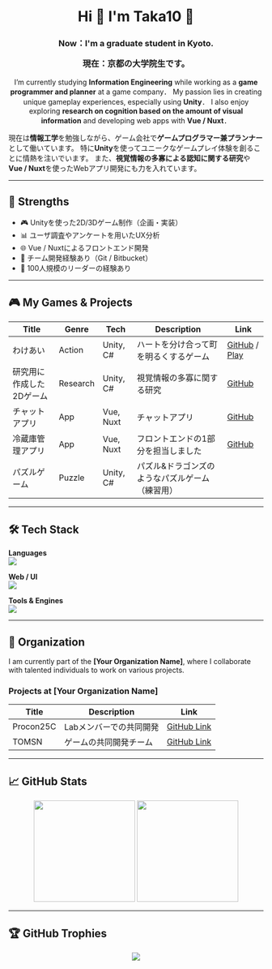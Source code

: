 <h1 align="center">
  Hi 👋 I'm Taka10 🏀
</h1>

<h3 align="center">
  Now：I'm a graduate student in Kyoto.
  
  現在：京都の大学院生です。
</h3>

<p align="center">
  I’m currently studying <strong>Information Engineering</strong> while working as a <strong>game programmer and planner</strong> at a game company．  
  My passion lies in creating unique gameplay experiences, especially using <strong>Unity</strong>．  
  I also enjoy exploring <strong>research on cognition based on the amount of visual information</strong> and developing web apps with <strong>Vue / Nuxt</strong>．

  現在は<strong>情報工学</strong>を勉強しながら、ゲーム会社で<strong>ゲームプログラマー兼プランナー</strong>として働いています。
  特に<strong>Unity</strong>を使ってユニークなゲームプレイ体験を創ることに情熱を注いでいます。
  また、<strong>視覚情報の多寡による認知に関する研究</strong>や<strong>Vue / Nuxt</strong>を使ったWebアプリ開発にも力を入れています。
</p>

---

## 🎯 Strengths

- 🎮 Unityを使った2D/3Dゲーム制作（企画・実装）
- 📊 ユーザ調査やアンケートを用いたUX分析
- 🌐 Vue / Nuxtによるフロントエンド開発
- 🤝 チーム開発経験あり（Git / Bitbucket）
- 🏀 100人規模のリーダーの経験あり

---

## 🎮 My Games & Projects

| Title | Genre | Tech | Description | Link |
|-------|-------|------|-------------|------|
| わけあい | Action | Unity, C# | ハートを分け合って町を明るくするゲーム | [GitHub](https://github.com/taka100822/Unity1WeekGameJam_1st) / [Play](https://unityroom.com/games/wakeai) |
| 研究用に作成した2Dゲーム | Research | Unity, C# | 視覚情報の多寡に関する研究 | [GitHub](https://github.com/taka100822/Graduation-Study) |
| チャットアプリ | App | Vue, Nuxt | チャットアプリ | [GitHub](https://github.com/taka100822/chat-app) |
| 冷蔵庫管理アプリ | App | Vue, Nuxt | フロントエンドの1部分を担当しました | [GitHub](https://github.com/KIT-HI-ProgrammingContestGroupC/fridge-manager) |
| パズルゲーム | Puzzle | Unity, C# | パズル&ドラゴンズのようなパズルゲーム（練習用） |  |

---

## 🛠 Tech Stack

**Languages**  
![](https://skillicons.dev/icons?i=c,cs,py,java,kotlin)

**Web / UI**  
![](https://skillicons.dev/icons?i=html,css,vue,nuxt,vuetify)

**Tools & Engines**  
![](https://skillicons.dev/icons?i=unity,blender,git,github,bitbucket,vscode,linux)

---

## 🏢 Organization

I am currently part of the **[Your Organization Name]**, where I collaborate with talented individuals to work on various projects.

### Projects at [Your Organization Name]

| Title | Description | Link |
|-------|-------------|------|
| Procon25C | Labメンバーでの共同開発 | [GitHub Link](https://github.com/procon25C) |
| TOMSN | ゲームの共同開発チーム | [GitHub Link](https://github.com/TOMSNtomsn) |

---


## 📈 GitHub Stats

<p align="center">
  <img src="https://github-readme-stats.vercel.app/api/top-langs/?username=taka100822&theme=chartreuse-dark&exclude_repo=github-readme-stats,anuraghazra.github.io" height="200"/>
  <img src="https://github-readme-stats.vercel.app/api?username=taka100822&show_icons=true&locale=en&theme=chartreuse-dark" height="200"/>
</p>

---

## 🏆 GitHub Trophies

<p align="center">
  <img src="https://github-profile-trophy.vercel.app/?username=taka100822&theme=juicyfresh&no-bg=true" />
</p>
